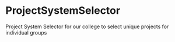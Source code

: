 # ProjectSystemSelector
Project System Selector for our college to select unique projects for individual groups 
